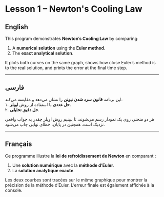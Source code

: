 # Lesson 1 – Newton's Cooling Law

## English
This program demonstrates **Newton’s Cooling Law** by comparing:  
1. A **numerical solution** using the **Euler method**.  
2. The **exact analytical solution**.  

It plots both curves on the same graph, shows how close Euler’s method is to the real solution, and prints the error at the final time step.

---

## فارسی
این برنامه **قانون سرد شدن نیوتن** را نشان می‌دهد و مقایسه می‌کند:  
۱. **حل عددی** با استفاده از روش **اویلر**.  
۲. **حل دقیق تحلیلی**.  

هر دو منحنی روی یک نمودار رسم می‌شوند، تا ببینیم روش اویلر چقدر به جواب واقعی نزدیک است. همچنین در پایان، خطای نهایی چاپ می‌شود.

---

## Français
Ce programme illustre la **loi de refroidissement de Newton** en comparant :  
1. Une **solution numérique** avec la **méthode d’Euler**.  
2. La **solution analytique exacte**.  

Les deux courbes sont tracées sur le même graphique pour montrer la précision de la méthode d’Euler. L’erreur finale est également affichée à la console.
